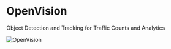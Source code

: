 # OpenVision
Object Detection and Tracking for Traffic Counts and Analytics

![OpenVision](http://url/to/img.png](https://github.com/joshkuminski/OpenVision/blob/main/OpenVisionB.png)https://github.com/joshkuminski/OpenVision/blob/main/OpenVisionB.png)
